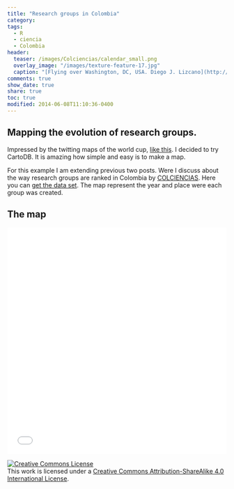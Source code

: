 ```yaml
---
title: "Research groups in Colombia"
category:
tags: 
  - R
  - ciencia
  - Colombia
header:
  teaser: /images/Colciencias/calendar_small.png
  overlay_image: "/images/texture-feature-17.jpg"
  caption: "[Flying over Washington, DC, USA. Diego J. Lizcano](http://500px.com/dlizcano)"
comments: true
show_date: true
share: true
toc: true
modified: 2014-06-08T11:10:36-0400
---
```


## Mapping the evolution of research groups. 

Impressed by the twitting maps of the world cup, [like this](http://cartodb.com/v/worldcup/match/?TC=x&vis=4474d148-ff1b-11e3-b66c-0edbca4b5057&h=t&t=Colombia%2CFFCC00%7CUruguay%2C0F3B82&m=6%2F28%2F2014+17%3A00%3A00+GMT%2C6%2F28%2F2014+18%3A52%3A00GMT&g=28%2C68%7C#/2/-20.3/-13.4/0). I decided to try CartoDB. It is amazing how simple and easy is to make a map.

 For this example I am extending previous two posts. Were I discuss about the way research groups are ranked in Colombia by [COLCIENCIAS](http://www.colciencias.gov.co). Here you can [get the data set](https://github.com/dlizcano/Grupos_Colciencias). The map represent the year and place were each group was created.

## The map

<iframe width='100%' height='520' frameborder='0' src='//dlizcano.cartodb.com/viz/0b95b2d0-ff92-11e3-9a28-0e230854a1cb/embed_map?title=true&description=true&search=false&shareable=false&cartodb_logo=true&layer_selector=false&legends=true&scrollwheel=true&fullscreen=true&sublayer_options=1&sql=&sw_lat=-7.623886853120036&sw_lon=-91.23046875&ne_lat=18.521283325496288&ne_lon=-54.58007812499999' allowfullscreen webkitallowfullscreen mozallowfullscreen oallowfullscreen msallowfullscreen></iframe>

<a rel="license" href="http://creativecommons.org/licenses/by-sa/4.0/"><img alt="Creative Commons License" style="border-width:0" src="http://i.creativecommons.org/l/by-sa/4.0/88x31.png" /></a><br />This work is licensed under a <a rel="license" href="http://creativecommons.org/licenses/by-sa/4.0/">Creative Commons Attribution-ShareAlike 4.0 International License</a>.